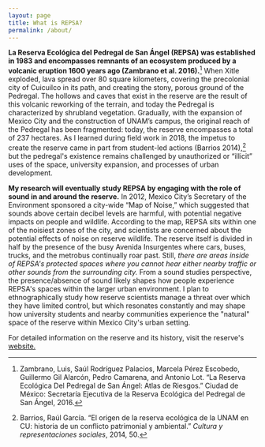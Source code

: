 ```yaml
---
layout: page
title: What is REPSA?
permalink: /about/
---
```


**La Reserva Ecológica del Pedregal de San Ángel (REPSA) was established in 1983 and
encompasses remnants of an ecosystem produced by a volcanic eruption 1600 years ago (Zambrano et al. 2016).**[^1] When Xitle exploded, lava spread over 80 square kilometers, covering the precolonial city of Cuicuilco in its path, and creating the stony, porous ground of the Pedregal. The hollows and caves that exist in the reserve are the result of this volcanic reworking of the terrain, and today the Pedregal is characterized by shrubland vegetation. Gradually, with the expansion of Mexico City and the construction of UNAM’s campus, the original reach of the Pedregal has been fragmented: today, the reserve encompasses a total of 237 hectares. As I learned during field work in 2018, the impetus to create the reserve came in part from student-led actions (Barrios 2014),[^2] but the pedregal's existence remains challenged by unauthorized or “illicit” uses of the space, university expansion, and processes of urban development.

**My research will eventually study REPSA by engaging with the role of sound in and around the reserve.**  In 2012, Mexico City’s Secretary of the Environment sponsored a city-wide “Map of Noise,” which suggested that sounds above certain decibel levels are harmful, with potential negative impacts on people and wildlife. According to the map, REPSA sits within one of the noisiest zones of the city, and scientists are concerned about the potential effects of noise on reserve wildlife. The reserve itself is divided in half by the presence of the busy Avenida Insurgentes where cars, buses, trucks, and the metrobus continually roar past. Still, *there are areas inside of REPSA's protected spaces where you cannot hear either nearby traffic or other sounds from the surrounding city.* From a sound studies perspective, the presence/absence of sound likely shapes how people experience REPSA's spaces within the larger urban environment. I plan to ethnographically study how reserve scientists manage a threat over which they have limited control, but which resonates constantly and may shape how university students and nearby communities experience the "natural" space of the reserve within Mexico City's urban setting.

For detailed information on the reserve and its history, visit the reserve's <a href="http://www.repsa.unam.mx"> website.</a>

[^1]: Zambrano, Luis, Saúl Rodríguez Palacios, Marcela Pérez Escobedo, Guillermo Gil Alarcón, Pedro Camarena, and Antonio Lot. “La Reserva Ecológica Del Pedregal de San Ángel: Atlas de Riesgos.” Ciudad de México: Secretaría Ejecutiva de la Reserva Ecológica del Pedregal de San Ángel, 2016.
[^2]: Barrios, Raúl García. “El origen de la reserva ecológica de la UNAM en CU: historia de un conflicto patrimonial y ambiental.” *Cultura y representaciones sociales*, 2014, 50.
